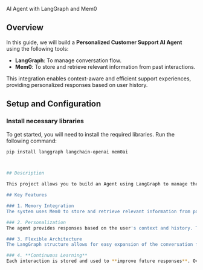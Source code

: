 AI Agent with LangGraph and Mem0

## Overview

In this guide, we will build a **Personalized Customer Support AI Agent** using the following tools:

- **LangGraph**: To manage conversation flow.
- **Mem0**: To store and retrieve relevant information from past interactions.

This integration enables context-aware and efficient support experiences, providing personalized responses based on user history.

## Setup and Configuration

### Install necessary libraries

To get started, you will need to install the required libraries. Run the following command:

```bash
pip install langgraph langchain-openai mem0ai



## Description

This project allows you to build an Agent using LangGraph to manage the conversation flow and Mem0 to store and retrieve information from past interactions. Mem0 integration allows for context-aware responses tailored to the user's history.

## Key Features

### 1. Memory Integration
The system uses Mem0 to store and retrieve relevant information from past interactions. This ensures that the support agent can consider previous conversations, providing more accurate responses tailored to the user's needs.

### 2. Personalization
The agent provides responses based on the user's context and history. Thanks to Mem0 integration, the agent can tailor its responses based on the stored information, offering a personalized experience.

### 3. Flexible Architecture
The LangGraph structure allows for easy expansion of the conversation flow. You can add new nodes, define transitions between states, and seamlessly adapt the support agent's behavior.

### 4. **Continuous Learning**
Each interaction is stored and used to **improve future responses**. Over time, the agent becomes more efficient and accurate, learning from past interactions to provide better solutions and a smoother experience.
